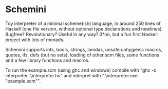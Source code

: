 # Schemini
Toy interpreter of a minimal scheme(ish) language, in around 250 lines of Haskell (one file version, without optional type declarations and newlines). Bugfree? Revolutionary? Useful in any way? 3*no, but a fun first Haskell project with lots of monads. 

Schemini supports ints, bools, strings, lamdas, unsafe unhygienic macros, quotes, ifs, defs (but no sets), loading of other scm files, some functions and a few library functions and macros.

To run the example.scm (using ghc and windows) compile with "ghc -o interpreter .\interpreter.hs" and interpret with ".\interpreter.exe "example.scm"".